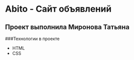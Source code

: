 # Abito - Сайт объявлений
## Проект выполнила Миронова Татьяна
###Технологии в проекте 
- HTML
- CSS
